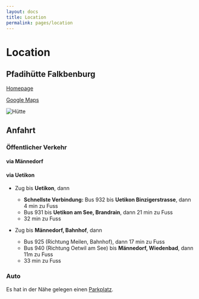 ```yaml
---
layout: docs
title: Location
permalink: pages/location
---
```


# Location

## Pfadihütte Falkbenburg

[Homepage](http://www.pfadihuette-falkenburg.ch/)

[Google Maps](https://www.google.com/maps/place/Pfadiheim+Falkenburg/@47.2652552,8.6921308,15z/data=!4m12!1m6!3m5!1s0x479aaff042a89825:0x689757cac54fa1c5!2sPfadih%C3%BCtte+Falkenburg!8m2!3d47.2652555!4d8.7008856!3m4!1s0x0:0x7c67552d1618534!8m2!3d47.2677856!4d8.6941954)

![Hütte](http://www.pfadihuette-falkenburg.ch/wp-content/uploads/2015/01/Gesamtsicht-Sommer.jpg)

## Anfahrt

### Öffentlicher Verkehr

#### via Männedorf

#### via Uetikon

* Zug bis **Uetikon**, dann
  * **Schnellste Verbindung:** Bus 932 bis **Uetikon Binzigerstrasse**, dann 4 min zu Fuss
  * Bus 931 bis **Uetikon am See, Brandrain**, dann 21 min zu Fuss
  * 32 min zu Fuss

* Zug bis **Männedorf, Bahnhof**, dann
  * Bus 925 (Richtung Meilen, Bahnhof), dann 17 min zu Fuss
  * Bus 940 (Richtung Oetwil am See) bis **Männedorf, Wiedenbad**, dann 11m zu Fuss
  * 33 min zu Fuss

### Auto

Es hat in der Nähe gelegen einen [Parkplatz](https://www.google.com/maps/@47.266299,8.6955568,343m/data=!3m1!1e3).
